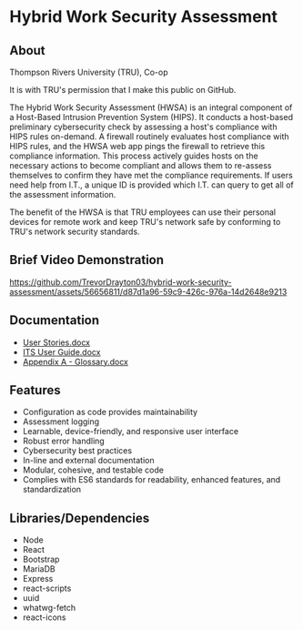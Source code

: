 # Hybrid Work Security Assessment
## About
Thompson Rivers University (TRU), Co-op

It is with TRU's permission that I make this public on GitHub.

The Hybrid Work Security Assessment (HWSA) is an integral component of a Host-Based Intrusion Prevention System (HIPS). It conducts a host-based preliminary cybersecurity check by assessing a host's compliance with HIPS rules on-demand. A firewall routinely evaluates host compliance with HIPS rules, and the HWSA web app pings the firewall to retrieve this compliance information. This process actively guides hosts on the necessary actions to become compliant and allows them to re-assess themselves to confirm they have met the compliance requirements. If users need help from I.T., a unique ID is provided which I.T. can query to get all of the assessment information.

The benefit of the HWSA is that TRU employees can use their personal devices for remote work and keep TRU's network safe by conforming to TRU's network security standards.

## Brief Video Demonstration

https://github.com/TrevorDrayton03/hybrid-work-security-assessment/assets/56656811/d87d1a96-59c9-426c-976a-14d2648e9213

## Documentation
- [User Stories.docx](https://github.com/TrevorDrayton03/hybrid-work-security-assessment/files/12443731/User.Stories.docx)
- [ITS User Guide.docx](https://github.com/TrevorDrayton03/hybrid-work-security-assessment/files/12443732/ITS.User.Guide.docx)
- [Appendix A - Glossary.docx](https://github.com/TrevorDrayton03/hybrid-work-security-assessment/files/12443733/Appendix.A.-.Glossary.docx)

## Features
- Configuration as code provides maintainability
- Assessment logging
- Learnable, device-friendly, and responsive user interface
- Robust error handling
- Cybersecurity best practices
- In-line and external documentation
- Modular, cohesive, and testable code
- Complies with ES6 standards for readability, enhanced features, and standardization

## Libraries/Dependencies
- Node
- React
- Bootstrap
- MariaDB
- Express
- react-scripts
- uuid
- whatwg-fetch
- react-icons
